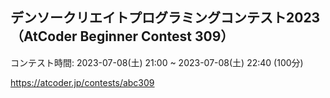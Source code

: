 ## デンソークリエイトプログラミングコンテスト2023（AtCoder Beginner Contest 309）
コンテスト時間: 2023-07-08(土) 21:00 ~ 2023-07-08(土) 22:40 (100分)

https://atcoder.jp/contests/abc309
